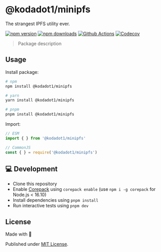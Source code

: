 # @kodadot1/minipfs

The strangest IPFS utility ever.

[![npm version][npm-version-src]][npm-version-href]
[![npm downloads][npm-downloads-src]][npm-downloads-href]
[![Github Actions][github-actions-src]][github-actions-href]
[![Codecov][codecov-src]][codecov-href]

> Package description

## Usage

Install package:

```sh
# npm
npm install @kodadot1/minipfs

# yarn
yarn install @kodadot1/minipfs

# pnpm
pnpm install @kodadot1/minipfs
```

Import:

```js
// ESM
import { } from '@kodadot1/minipfs'

// CommonJS
const { } = require('@kodadot1/minipfs')
```

## 💻 Development

- Clone this repository
- Enable [Corepack](https://github.com/nodejs/corepack) using `corepack enable` (use `npm i -g corepack` for Node.js < 16.10)
- Install dependencies using `pnpm install`
- Run interactive tests using `pnpm dev`

## License

Made with 💛

Published under [MIT License](./LICENSE).

<!-- Badges -->
[npm-version-src]: https://img.shields.io/npm/v/@kodadot1/minipfs?style=flat-square
[npm-version-href]: https://npmjs.com/package/@kodadot1/minipfs

[npm-downloads-src]: https://img.shields.io/npm/dm/@kodadot1/minipfs?style=flat-square
[npm-downloads-href]: https://npmjs.com/package/@kodadot1/minipfs

[github-actions-src]: https://img.shields.io/github/workflow/status/unjs/@kodadot1/minipfs/ci/main?style=flat-square
[github-actions-href]: https://github.com/unjs/@kodadot1/minipfs/actions?query=workflow%3Aci

[codecov-src]: https://img.shields.io/codecov/c/gh/unjs/@kodadot1/minipfs/main?style=flat-square
[codecov-href]: https://codecov.io/gh/unjs/@kodadot1/minipfs
